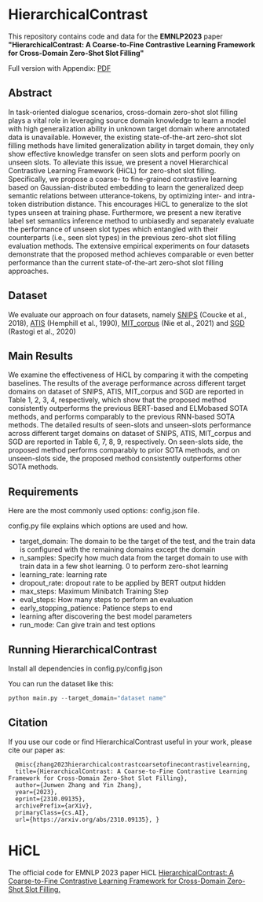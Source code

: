 # HierarchicalContrast

This repository contains code and data for the **EMNLP2023** paper **"HierarchicalContrast: A Coarse-to-Fine Contrastive Learning Framework for Cross-Domain Zero-Shot Slot Filling"**

Full version with Appendix: [PDF](https://arxiv.org/abs/2310.09135v2)


## Abstract

In task-oriented dialogue scenarios, cross-domain zero-shot slot filling plays a vital role in leveraging source domain knowledge to learn a model with high generalization ability in unknown target domain where annotated data is unavailable. However, the existing state-of-the-art zero-shot slot filling methods have limited generalization ability in target domain, they only show effective knowledge transfer on seen slots and perform poorly on unseen slots. To alleviate this issue, we present a novel Hierarchical Contrastive Learning Framework (HiCL) for zero-shot slot filling. Specifically, we propose a coarse- to fine-grained contrastive learning based on Gaussian-distributed embedding to learn the generalized deep semantic relations between utterance-tokens, by optimizing inter- and intra-token distribution distance. This encourages HiCL to generalize to the slot types unseen at training phase. Furthermore, we present a new iterative label set semantics inference method to unbiasedly and separately evaluate the performance of unseen slot types which entangled with their counterparts (i.e., seen slot types) in the previous zero-shot slot filling evaluation methods. The extensive empirical experiments on four datasets demonstrate that the proposed method achieves comparable or even better performance than the current state-of-the-art zero-shot slot filling approaches.

## Dataset

We evaluate our approach on four datasets, namely
[SNIPS](https://arxiv.org/abs/1805.10190) (Coucke et al., 2018), [ATIS](https://aclanthology.org/H90-1021) (Hemphill et al., 1990), [MIT_corpus](https://ojs.aaai.org/index.php/AAAI/article/view/17603) (Nie et al., 2021) and [SGD](https://arxiv.org/abs/2002.01359) (Rastogi et al., 2020)

## Main Results

We examine the effectiveness of HiCL by comparing it with the competing baselines. The results of
the average performance across different target domains on dataset of SNIPS, ATIS, MIT_corpus and
SGD are reported in Table 1, 2, 3, 4, respectively,
which show that the proposed method consistently
outperforms the previous BERT-based and ELMobased SOTA methods, and performs comparably to the previous RNN-based SOTA methods. The detailed results of seen-slots and unseen-slots performance across different target domains on dataset of SNIPS, ATIS, MIT_corpus and SGD are reported in Table 6, 7, 8, 9, respectively. On seen-slots side, the proposed method performs comparably to prior SOTA methods, and on unseen-slots side, the
proposed method consistently outperforms other
SOTA methods.

## Requirements

Here are the most commonly used options: config.json file.

config.py file explains which options are used and how.

- target_domain: The domain to be the target of the test, and the train data is configured with the remaining domains except the domain
- n_samples: Specify how much data from the target domain to use with train data in a few shot learning. 0 to perform zero-shot learning
- learning_rate: learning rate
- dropout_rate: dropout rate to be applied by BERT output hidden
- max_steps: Maximum Minibatch Training Step
- eval_steps: How many steps to perform an evaluation
- early_stopping_patience: Patience steps to end
- learning after discovering the best model parameters
- run_mode: Can give train and test options

## Running HierarchicalContrast

Install all dependencies in config.py/config.json

You can run the dataset like this:

```python
python main.py --target_domain="dataset name"
```

## Citation
If you use our code or find HierarchicalContrast useful in your work, please cite our paper as:

      @misc{zhang2023hierarchicalcontrastcoarsetofinecontrastivelearning,
      title={HierarchicalContrast: A Coarse-to-Fine Contrastive Learning Framework for Cross-Domain Zero-Shot Slot Filling}, 
      author={Junwen Zhang and Yin Zhang},
      year={2023},
      eprint={2310.09135},
      archivePrefix={arXiv},
      primaryClass={cs.AI},
      url={https://arxiv.org/abs/2310.09135}, }

# HiCL
The official code for EMNLP 2023 paper HiCL [HierarchicalContrast: A Coarse-to-Fine Contrastive Learning Framework for Cross-Domain Zero-Shot Slot Filling.](https://arxiv.org/pdf/2310.09135.pdf)
